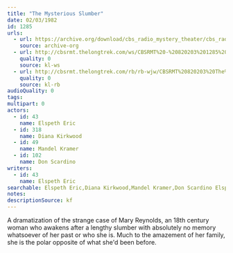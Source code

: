 ```yaml
---
title: "The Mysterious Slumber"
date: 02/03/1982
id: 1285
urls: 
  - url: https://archive.org/download/cbs_radio_mystery_theater/cbs_radio_mystery_theater-1251-1300.zip/cbs_radio_mystery_theater-1251-1300%2Fcbsrmt_1285_the_mysterious_slumber.mp3
    source: archive-org
  - url: http://cbsrmt.thelongtrek.com/ws/CBSRMT%20-%20820203%201285%20The%20Mysterious%20Slumber_ws.mp3
    quality: 0
    source: kl-ws
  - url: http://cbsrmt.thelongtrek.com/rb/rb-wjw/CBSRMT%20820203%20The%20Mysterious%20Slumber_wjw.mp3
    quality: 0
    source: kl-rb
audioQuality: 0
tags: 
multipart: 0
actors:  
  - id: 43
    name: Elspeth Eric  
  - id: 318
    name: Diana Kirkwood  
  - id: 49
    name: Mandel Kramer  
  - id: 102
    name: Don Scardino
writers:  
  - id: 43
    name: Elspeth Eric
searchable: Elspeth Eric,Diana Kirkwood,Mandel Kramer,Don Scardino Elspeth Eric
notes: 
descriptionSource: kf
---
```

A dramatization of the strange case of Mary Reynolds, an 18th century woman who awakens after a lengthy slumber with absolutely no memory whatsoever of her past or who she is. Much to the amazement of her family, she is the polar opposite of what she'd been before.